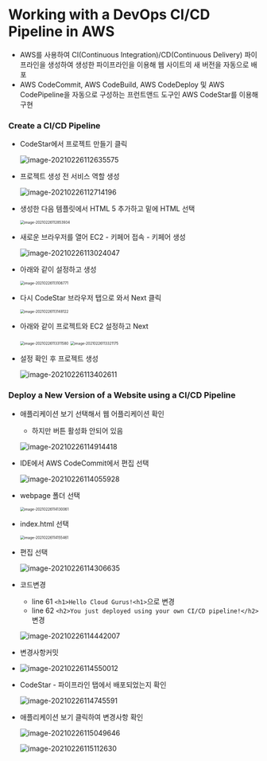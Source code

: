 # Working with a DevOps CI/CD Pipeline in AWS

- AWS를 사용하여 CI(Continuous Integration)/CD(Continuous Delivery) 파이프라인을 생성하여 생성한 파이프라인을 이용해 웹 사이트의 새 버전을 자동으로 배포
- AWS CodeCommit, AWS CodeBuild, AWS CodeDeploy 및 AWS CodePipeline을 자동으로 구성하는 프런트앤드 도구인 AWS CodeStar를 이용해 구현



### Create a CI/CD Pipeline

- CodeStar에서 프로젝트 만들기 클릭

  ![image-20210226112635575](images/image-20210226112635575.png)

- 프로젝트 생성 전 서비스 역할 생성

  ![image-20210226112714196](images/image-20210226112714196.png)

- 생성한 다음 템플릿에서 HTML 5 추가하고 밑에 HTML 선택

  <img src="images/image-20210226112853934.png" alt="image-20210226112853934" style="zoom:50%;" />

- 새로운 브라우저를 열어 EC2 - 키페어 접속 - 키페어 생성

  ![image-20210226113024047](images/image-20210226113024047.png)

- 아래와 같이 설정하고 생성

  <img src="images/image-20210226113106771.png" alt="image-20210226113106771" style="zoom:50%;" />

- 다시 CodeStar 브라우저 탭으로 와서 Next 클릭

  <img src="images/image-20210226113148122.png" alt="image-20210226113148122" style="zoom:50%;" />

- 아래와 같이 프로젝트와 EC2 설정하고 Next

  <img src="images/image-20210226113311580.png" alt="image-20210226113311580" style="zoom:50%;" />

  <img src="images/image-20210226113321175.png" alt="image-20210226113321175" style="zoom:50%;" />

- 설정 확인 후 프로젝트 생성

  ![image-20210226113402611](images/image-20210226113402611.png)



### Deploy a New Version of a Website using a CI/CD Pipeline

- 애플리케이션 보기 선택해서 웹 어플리케이션 확인

  - 하지만 버튼 활성화 안되어 있음

  ![image-20210226114914418](images/image-20210226114914418.png)

- IDE에서 AWS CodeCommit에서 편집 선택

  ![image-20210226114055928](images/image-20210226114055928.png)

- webpage 폴더 선택

  <img src="images/image-20210226114130061.png" alt="image-20210226114130061" style="zoom:50%;" />

- index.html 선택

  <img src="images/image-20210226114155461.png" alt="image-20210226114155461" style="zoom:50%;" />

- 편집 선택

  ![image-20210226114306635](images/image-20210226114306635.png)

- 코드변경

  - line 61 `<h1>Hello Cloud Gurus!<h1>`으로 변경
  - line 62 `<h2>You just deployed using your own CI/CD pipeline!</h2>` 변경

  ![image-20210226114442007](images/image-20210226114442007.png)

- 변경사항커밋

- ![image-20210226114550012](images/image-20210226114550012.png)

- CodeStar - 파이프라인 탭에서 배포되었는지 확인

  ![image-20210226114745591](images/image-20210226114745591.png)

- 애플리케이션 보기 클릭하여 변경사항 확인

  ![image-20210226115049646](images/image-20210226115049646.png)

  ![image-20210226115112630](images/image-20210226115112630.png)